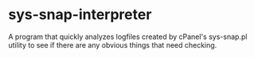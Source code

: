 sys-snap-interpreter
====================

A program that quickly analyzes logfiles created by cPanel's sys-snap.pl utility to see if there are any obvious things that need checking.
